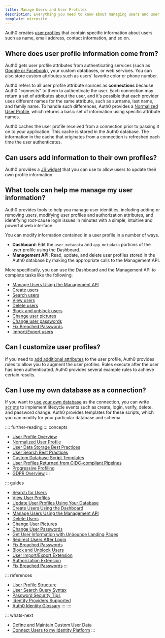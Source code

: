 ```yaml
---
title: Manage Users and User Profiles
description: Everything you need to know about managing users and user profiles
template: microsite
---
```


Auth0 creates [user profiles](/user-profile/overview-user-profile) that contain specific information about users such as name, email address, contact information, and so on. 

## Where does user profile information come from?

Auth0 gets user profile attributes from authenticating services (such as [Google or Facebook](/connections/identity-providers-supported)), your custom databases, or web services. You can also store custom attributes such as users' favorite color or phone number.

Auth0 refers to all user profile attribute sources as **connections** because Auth0 "connects" to them to authenticate the user. Each connection may return a set of attributes about the user, and it's possible that each provider uses different names for the same attribute, such as surname, last name, and family name. To handle such differences, Auth0 provides a [Normalized User Profile](/user-profile/normalized/auth0), which returns a basic set of information using specific attribute names.

Auth0 caches the user profile received from a connection prior to passing it on to your application. This cache is stored in the Auth0 database. The information in the cache that originates from a connection is refreshed each time the user authenticates. 

## Can users add information to their own profiles?

Auth0 provides a [JS widget](https://github.com/auth0-community/auth0-editprofile-widget) that you can use to allow users to update their own profile information.

## What tools can help me manage my user information?

Auth0 provides tools to help you manage user identities, including adding or removing users, modifying user profiles and authorization attributes, and identifying root-cause login issues in minutes with a simple, intuitive and powerful web interface. 

You can modify information contained in a user profile in a number of ways.

* **Dashboard**: Edit the `user_metadata` and `app_metadata` portions of the user profile using the Dashboard.
* **Management API**: Read, update, and delete user profiles stored in the Auth0 database by making the appropriate calls to the Management API.

More specifically, you can use the Dashboard and the Management API to complete tasks like the following:

* [Manage Users Using the Management API](/user-profile/manage-users-using-the-management-api)
* [Create users](/dashboard/create-users)
* [Search users](/search/v3)
* [View users](/user-profile/view-users)
* [Delete users](/user-profile/delete-users)
* [Block and unblock users](/user-profile/block-and-unblock-users)
* [Change user pictures](/user-profile/change-user-pictures)
* [Change user passwords](/connections/database/password-change)
* [Fix Breached Passwords](/anomaly-detection/breached-passwords)
* [Import/Export users](/extensions/user-import-export)

## Can I customize user profiles?

If you need to [add additional attributes](/microsites/manage-my-users/define-maintain-custom-user-data) to the user profile, Auth0 provides rules to allow you to augment the user profiles. Rules execute after the user has been authenticated. Auth0 provides several example rules to achieve certain results.

## Can I use my own database as a connection?

If you want to [use your own database](/user-profile/update-user-profiles-using-your-database) as the connection, you can write [scripts](/connections/database/custom-db/templates) to implement lifecycle events such as create, login, verify, delete, and password change. Auth0 provides templates for these scripts, which you can modify for your particular database and schema.

:::: further-reading
::: concepts
  * [User Profile Overview](/user-profile/overview-user-profile)
  * [Normalized User Profile](/user-profile/normalized/auth0)
  * [User Data Storage Best Practices](/user-profile/user-data-storage-best-practices)
  * [User Search Best Practices](/user-profile/user-search-best-practices)
  * [Custom Database Script Templates](/connections/database/custom-db/templates)
  * [User Profiles Returned from OIDC-compliant Pipelnes](/user-profile/normalized/oidc)
  * [Progressive Profiling](/user-profile/progressive-profiling)
  * [GDPR Overview](/compliance/overview-gdpr)
:::

::: guides
  * [Search for Users](/search/v3)
  * [View User Profiles](/user-profile/view-users)
  * [Update User Profiles Using Your Database](/user-profile/update-user-profiles-using-your-database)
  * [Create Users Using the Dashboard](/dashboard/create-users)
  * [Manage Users Using the Management API](/user-profile/manage-users-using-the-management-api)
  * [Delete Users](/user-profile/delete-users)
  * [Change User Pictures](/user-profile/change-user-pictures)
  * [Change User Passwords](/connections/database/password-change)
  * [Get User Information with Unbounce Landing Pages](get-user-information-with-unbounce-landing-pages)
  * [Redirect Users After Login](redirect-users-after-login)
  * [Fix Breached Passwords](/anomaly-detection/fix-breached-passwords)
  * [Block and Unblock Users](/user-profile/block-and-unblock-users)
  * [User Import/Export Extension](/extensions/user-import-export)
  * [Authorization Extension](/extensions/authorization-extension/v2)
  * [Fix Breached Passwords](/anomaly-detection/breached-passwords)
:::

::: references
  * [User Profile Structure](/user-profile/user-profile-structure)
  * [User Search Query Syntax](/search/v3/query-syntax)
  * [Password Security Tips](/anomaly-detection/password-security-tips)
  * [Identity Providers Supported](/connections/identity-providers-supported)
  * [Auth0 Identity Glossary](https://auth0.com/identity-glossary)
:::
::::

::: whats-next

* [Define and Maintain Custom User Data](/microsites/manage-my-users/define-maintain-custom-user-data)
* [Connect Users to my Identity Platform](/microsites/manage-my-users/connect-users-to-my-identity-platform)
:::